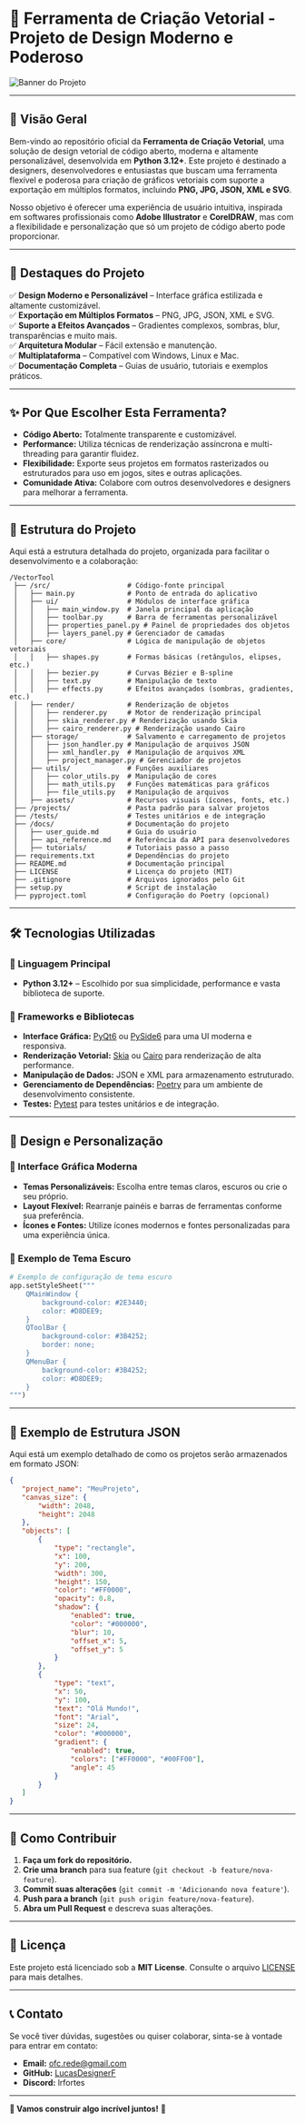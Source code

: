 # **🌟 Ferramenta de Criação Vetorial - Projeto de Design Moderno e Poderoso**  

![Banner do Projeto](https://imgur.com/lKWZfug.png)  

---

## **🚀 Visão Geral**  

Bem-vindo ao repositório oficial da **Ferramenta de Criação Vetorial**, uma solução de design vetorial de código aberto, moderna e altamente personalizável, desenvolvida em **Python 3.12+**. Este projeto é destinado a designers, desenvolvedores e entusiastas que buscam uma ferramenta flexível e poderosa para criação de gráficos vetoriais com suporte a exportação em múltiplos formatos, incluindo **PNG, JPG, JSON, XML e SVG**.  

Nosso objetivo é oferecer uma experiência de usuário intuitiva, inspirada em softwares profissionais como **Adobe Illustrator** e **CorelDRAW**, mas com a flexibilidade e personalização que só um projeto de código aberto pode proporcionar.  

---

## **🎯 Destaques do Projeto**  

✅ **Design Moderno e Personalizável** – Interface gráfica estilizada e altamente customizável.  
✅ **Exportação em Múltiplos Formatos** – PNG, JPG, JSON, XML e SVG.  
✅ **Suporte a Efeitos Avançados** – Gradientes complexos, sombras, blur, transparências e muito mais.  
✅ **Arquitetura Modular** – Fácil extensão e manutenção.  
✅ **Multiplataforma** – Compatível com Windows, Linux e Mac.  
✅ **Documentação Completa** – Guias de usuário, tutoriais e exemplos práticos.  

---

## **✨ Por Que Escolher Esta Ferramenta?**  

- **Código Aberto:** Totalmente transparente e customizável.  
- **Performance:** Utiliza técnicas de renderização assíncrona e multi-threading para garantir fluidez.  
- **Flexibilidade:** Exporte seus projetos em formatos rasterizados ou estruturados para uso em jogos, sites e outras aplicações.  
- **Comunidade Ativa:** Colabore com outros desenvolvedores e designers para melhorar a ferramenta.  

---

## **📂 Estrutura do Projeto**  

Aqui está a estrutura detalhada do projeto, organizada para facilitar o desenvolvimento e a colaboração:  

```
/VectorTool
 ├── /src/                   # Código-fonte principal
 │   ├── main.py             # Ponto de entrada do aplicativo
 │   ├── ui/                 # Módulos de interface gráfica
 │   │   ├── main_window.py  # Janela principal da aplicação
 │   │   ├── toolbar.py      # Barra de ferramentas personalizável
 │   │   ├── properties_panel.py # Painel de propriedades dos objetos
 │   │   ├── layers_panel.py # Gerenciador de camadas
 │   ├── core/               # Lógica de manipulação de objetos vetoriais
 │   │   ├── shapes.py       # Formas básicas (retângulos, elipses, etc.)
 │   │   ├── bezier.py       # Curvas Bézier e B-spline
 │   │   ├── text.py         # Manipulação de texto
 │   │   ├── effects.py      # Efeitos avançados (sombras, gradientes, etc.)
 │   ├── render/             # Renderização de objetos
 │   │   ├── renderer.py     # Motor de renderização principal
 │   │   ├── skia_renderer.py # Renderização usando Skia
 │   │   ├── cairo_renderer.py # Renderização usando Cairo
 │   ├── storage/            # Salvamento e carregamento de projetos
 │   │   ├── json_handler.py # Manipulação de arquivos JSON
 │   │   ├── xml_handler.py  # Manipulação de arquivos XML
 │   │   ├── project_manager.py # Gerenciador de projetos
 │   ├── utils/              # Funções auxiliares
 │   │   ├── color_utils.py  # Manipulação de cores
 │   │   ├── math_utils.py   # Funções matemáticas para gráficos
 │   │   ├── file_utils.py   # Manipulação de arquivos
 │   ├── assets/             # Recursos visuais (ícones, fonts, etc.)
 ├── /projects/              # Pasta padrão para salvar projetos
 ├── /tests/                 # Testes unitários e de integração
 ├── /docs/                  # Documentação do projeto
 │   ├── user_guide.md       # Guia do usuário
 │   ├── api_reference.md    # Referência da API para desenvolvedores
 │   ├── tutorials/          # Tutoriais passo a passo
 ├── requirements.txt        # Dependências do projeto
 ├── README.md               # Documentação principal
 ├── LICENSE                 # Licença do projeto (MIT)
 ├── .gitignore              # Arquivos ignorados pelo Git
 ├── setup.py                # Script de instalação
 ├── pyproject.toml          # Configuração do Poetry (opcional)
```

---

## **🛠️ Tecnologias Utilizadas**  

### **🔹 Linguagem Principal**  
- **Python 3.12+** – Escolhido por sua simplicidade, performance e vasta biblioteca de suporte.  

### **🔹 Frameworks e Bibliotecas**  
- **Interface Gráfica:** [PyQt6](https://www.riverbankcomputing.com/software/pyqt/) ou [PySide6](https://wiki.qt.io/Qt_for_Python) para uma UI moderna e responsiva.  
- **Renderização Vetorial:** [Skia](https://skia.org/) ou [Cairo](https://www.cairographics.org/) para renderização de alta performance.  
- **Manipulação de Dados:** JSON e XML para armazenamento estruturado.  
- **Gerenciamento de Dependências:** [Poetry](https://python-poetry.org/) para um ambiente de desenvolvimento consistente.  
- **Testes:** [Pytest](https://docs.pytest.org/) para testes unitários e de integração.  

---

## **🎨 Design e Personalização**  

### **🔹 Interface Gráfica Moderna**  
- **Temas Personalizáveis:** Escolha entre temas claros, escuros ou crie o seu próprio.  
- **Layout Flexível:** Rearranje painéis e barras de ferramentas conforme sua preferência.  
- **Ícones e Fontes:** Utilize ícones modernos e fontes personalizadas para uma experiência única.  

### **🔹 Exemplo de Tema Escuro**  
```python
# Exemplo de configuração de tema escuro
app.setStyleSheet("""
    QMainWindow {
        background-color: #2E3440;
        color: #D8DEE9;
    }
    QToolBar {
        background-color: #3B4252;
        border: none;
    }
    QMenuBar {
        background-color: #3B4252;
        color: #D8DEE9;
    }
""")
```

---

## **📝 Exemplo de Estrutura JSON**  

Aqui está um exemplo detalhado de como os projetos serão armazenados em formato JSON:  

```json
{
   "project_name": "MeuProjeto",
   "canvas_size": {
       "width": 2048,
       "height": 2048
   },
   "objects": [
       {
           "type": "rectangle",
           "x": 100,
           "y": 200,
           "width": 300,
           "height": 150,
           "color": "#FF0000",
           "opacity": 0.8,
           "shadow": {
               "enabled": true,
               "color": "#000000",
               "blur": 10,
               "offset_x": 5,
               "offset_y": 5
           }
       },
       {
           "type": "text",
           "x": 50,
           "y": 100,
           "text": "Olá Mundo!",
           "font": "Arial",
           "size": 24,
           "color": "#000000",
           "gradient": {
               "enabled": true,
               "colors": ["#FF0000", "#00FF00"],
               "angle": 45
           }
       }
   ]
}
```

---

## **🚀 Como Contribuir**  

1. **Faça um fork do repositório.**  
2. **Crie uma branch** para sua feature (`git checkout -b feature/nova-feature`).  
3. **Commit suas alterações** (`git commit -m 'Adicionando nova feature'`).  
4. **Push para a branch** (`git push origin feature/nova-feature`).  
5. **Abra um Pull Request** e descreva suas alterações.  

---

## **📜 Licença**  

Este projeto está licenciado sob a **MIT License**. Consulte o arquivo [LICENSE](LICENSE) para mais detalhes.  

---

## **📞 Contato**  

Se você tiver dúvidas, sugestões ou quiser colaborar, sinta-se à vontade para entrar em contato:  

- **Email:** ofc.rede@gmail.com 
- **GitHub:** [LucasDesignerF](https://github.com/LucasDesignerF)  
- **Discord:** lrfortes 

---

**🌟 Vamos construir algo incrível juntos!** 🚀

